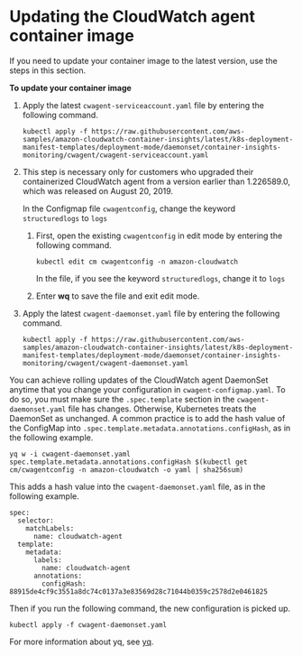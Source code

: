 # Updating the CloudWatch agent container image<a name="ContainerInsights-update-image"></a>

If you need to update your container image to the latest version, use the steps in this section\.

**To update your container image**

1. Apply the latest `cwagent-serviceaccount.yaml` file by entering the following command\.

   ```
   kubectl apply -f https://raw.githubusercontent.com/aws-samples/amazon-cloudwatch-container-insights/latest/k8s-deployment-manifest-templates/deployment-mode/daemonset/container-insights-monitoring/cwagent/cwagent-serviceaccount.yaml
   ```

1. This step is necessary only for customers who upgraded their containerized CloudWatch agent from a version earlier than 1\.226589\.0, which was released on August 20, 2019\.

   In the Configmap file `cwagentconfig`, change the keyword `structuredlogs` to `logs`

   1. First, open the existing `cwagentconfig` in edit mode by entering the following command\.

      ```
      kubectl edit cm cwagentconfig -n amazon-cloudwatch
      ```

      In the file, if you see the keyword `structuredlogs`, change it to `logs`

   1. Enter **wq** to save the file and exit edit mode\.

1. Apply the latest `cwagent-daemonset.yaml` file by entering the following command\.

   ```
   kubectl apply -f https://raw.githubusercontent.com/aws-samples/amazon-cloudwatch-container-insights/latest/k8s-deployment-manifest-templates/deployment-mode/daemonset/container-insights-monitoring/cwagent/cwagent-daemonset.yaml
   ```

You can achieve rolling updates of the CloudWatch agent DaemonSet anytime that you change your configuration in `cwagent-configmap.yaml`\. To do so, you must make sure the `.spec.template` section in the `cwagent-daemonset.yaml` file has changes\. Otherwise, Kubernetes treats the DaemonSet as unchanged\. A common practice is to add the hash value of the ConfigMap into `.spec.template.metadata.annotations.configHash`, as in the following example\.

```
yq w -i cwagent-daemonset.yaml spec.template.metadata.annotations.configHash $(kubectl get cm/cwagentconfig -n amazon-cloudwatch -o yaml | sha256sum)
```

This adds a hash value into the `cwagent-daemonset.yaml` file, as in the following example\.

```
spec:
  selector:
    matchLabels:
      name: cloudwatch-agent
  template:
    metadata:
      labels:
        name: cloudwatch-agent
      annotations:
        configHash: 88915de4cf9c3551a8dc74c0137a3e83569d28c71044b0359c2578d2e0461825
```

Then if you run the following command, the new configuration is picked up\.

```
kubectl apply -f cwagent-daemonset.yaml 
```

For more information about yq, see [yq](https://mikefarah.gitbook.io/yq/)\.